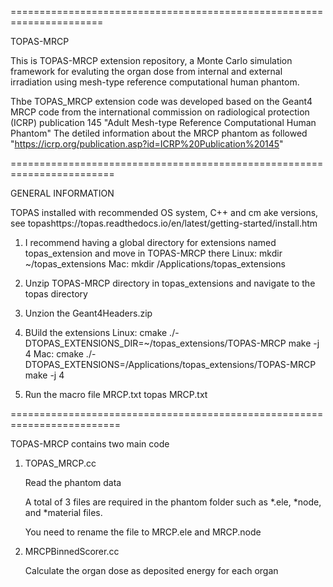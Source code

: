 ======================================================================

TOPAS-MRCP

This is TOPAS-MRCP extension repository, a Monte Carlo simulation framework for evaluting the organ dose from internal and external irradiation using mesh-type reference computational human phantom. 

Thbe TOPAS_MRCP extension code was developed based on the Geant4 MRCP code from the international commission on radiological protection (ICRP) publication 145 "Adult Mesh-type Reference Computational Human Phantom"
The detiled information about the MRCP phantom as followed
"https://icrp.org/publication.asp?id=ICRP%20Publication%20145"

========================================================================

GENERAL INFORMATION

TOPAS installed with recommended OS system, C++ and cm ake versions, see topashttps://topas.readthedocs.io/en/latest/getting-started/install.htm
1.	I recommend having a global directory for extensions named topas_extension and move in TOPAS-MRCP there
    Linux: mkdir ~/topas_extensions 
    Mac: mkdir /Applications/topas_extensions
    
2.  Unzip TOPAS-MRCP directory in topas_extensions and navigate to the topas directory

3.	Unzion the Geant4Headers.zip

4.	BUild the extensions 
  	Linux: cmake ./-DTOPAS_EXTENSIONS_DIR=~/topas_extensions/TOPAS-MRCP make -j 4 
	  Mac: cmake ./-DTOPAS_EXTENSIONS=/Applications/topas_extensions/TOPAS-MRCP make -j 4

5.	Run the macro file MRCP.txt topas MRCP.txt

=========================================================================

TOPAS-MRCP contains two main code 

1. TOPAS_MRCP.cc

   Read the phantom data 
   
   A total of 3 files are required in the phantom folder such as *.ele, *node, and *material files.
   
   You need to rename the file to MRCP.ele and MRCP.node

2. MRCPBinnedScorer.cc

   Calculate the organ dose as deposited energy for each organ


